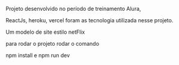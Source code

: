 Projeto desenvolvido no período de treinamento Alura,

ReactJs, heroku, vercel  foram as tecnologia utilizada nesse projeto.

Um modelo de site estilo netFlix

para rodar o projeto rodar o comando 

npm install
e 
npm run dev
